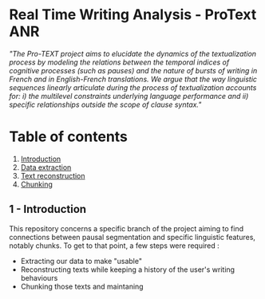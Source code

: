 # Real Time Writing Analysis - ProText ANR

*"The Pro-TEXT project aims to elucidate the dynamics of the textualization process by modeling the relations between the temporal indices of cognitive processes (such as pauses) and the nature of bursts of writing in French and in English-French translations. We argue that the way linguistic sequences linearly articulate during the process of textualization accounts for: i) the multilevel constraints underlying language performance and ii) specific relationships outside the scope of clause syntax."*

# Table of contents
1. [Introduction](#introduction)
2. [Data extraction](#extraction)
3. [Text reconstruction](#reconstruction)
4. [Chunking](#chunking)


## 1 - Introduction <a name="introduction"></a>

This repository concerns a specific branch of the project aiming to find connections between pausal segmentation and specific linguistic features, notably chunks. 
To get to that point, a few steps were required :
- Extracting our data to make "usable"
- Reconstructing texts while keeping a history of the user's writing behaviours
- Chunking those texts and maintaning



